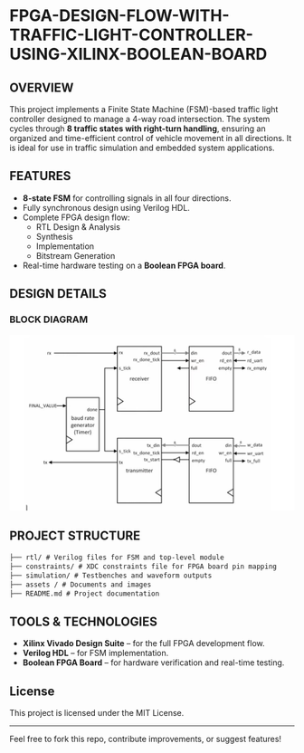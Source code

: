# FPGA-DESIGN-FLOW-WITH-TRAFFIC-LIGHT-CONTROLLER-USING-XILINX-BOOLEAN-BOARD

## OVERVIEW

This project implements a Finite State Machine (FSM)-based traffic light controller designed to manage a 4-way road intersection. The system cycles through **8 traffic states with right-turn handling**, ensuring an organized and time-efficient control of vehicle movement in all directions. It is ideal for use in traffic simulation and embedded system applications.

## FEATURES

- **8-state FSM** for controlling signals in all four directions.
- Fully synchronous design using Verilog HDL.
- Complete FPGA design flow:
  - RTL Design & Analysis
  - Synthesis
  - Implementation
  - Bitstream Generation
- Real-time hardware testing on a **Boolean FPGA board**.

## DESIGN DETAILS

### BLOCK DIAGRAM
  <img src="https://github.com/SUHANI102003/FPGA-DESIGN-FLOW-WITH-TRAFFIC-LIGHT-CONTROLLER/blob/main/assets/images/Screenshot%202025-08-03%20052922.png" width="600"/>





## PROJECT STRUCTURE
```
├── rtl/ # Verilog files for FSM and top-level module
├── constraints/ # XDC constraints file for FPGA board pin mapping
├── simulation/ # Testbenches and waveform outputs
├── assets / # Documents and images
├── README.md # Project documentation
```

## TOOLS & TECHNOLOGIES

- **Xilinx Vivado Design Suite** – for the full FPGA development flow.
- **Verilog HDL** – for FSM implementation.
- **Boolean FPGA Board** – for hardware verification and real-time testing.
  
## License

This project is licensed under the MIT License.

---

Feel free to fork this repo, contribute improvements, or suggest features!


